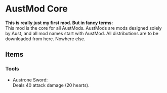 # AustMod Core
**This is really just my first mod. But in fancy terms:**<br>
This mod is the core for all AustMods. AustMods are mods designed solely by Aust, and all mod names start with AustMod. All distributions are to be downloaded from here. Nowhere else.

## Items
### Tools
 - Austrone Sword: <br>
   Deals 40 attack damage (20 hearts).
